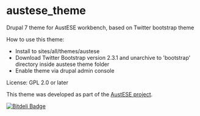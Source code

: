 austese_theme
=============

Drupal 7 theme for AustESE workbench, based on Twitter bootstrap theme

How to use this theme:

* Install to sites/all/themes/austese
* Download Twitter Bootstrap version 2.3.1 and unarchive to 'bootstrap' directory inside austese theme folder
* Enable theme via drupal admin console

License: GPL 2.0 or later

This theme was developed as part of the [AustESE project](http://itee.uq.edu.au/~eresearch/projects/austese).

[![Bitdeli Badge](https://d2weczhvl823v0.cloudfront.net/uq-eresearch/austese_theme/trend.png)](https://bitdeli.com/free "Bitdeli Badge")

